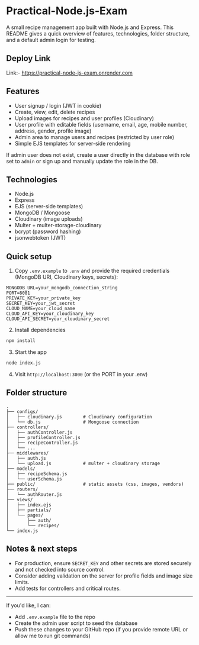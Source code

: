 # Practical-Node.js-Exam

A small recipe management app built with Node.js and Express. This README gives a quick overview of features, technologies, folder structure, and a default admin login for testing.

## Deploy Link

Link:- https://practical-node-js-exam.onrender.com

## Features

- User signup / login (JWT in cookie)
- Create, view, edit, delete recipes
- Upload images for recipes and user profiles (Cloudinary)
- User profile with editable fields (username, email, age, mobile number, address, gender, profile image)
- Admin area to manage users and recipes (restricted by user role)
- Simple EJS templates for server-side rendering


If admin user does not exist, create a user directly in the database with role set to `admin` or sign up and manually update the role in the DB.

## Technologies

- Node.js
- Express
- EJS (server-side templates)
- MongoDB / Mongoose
- Cloudinary (image uploads)
- Multer + multer-storage-cloudinary
- bcrypt (password hashing)
- jsonwebtoken (JWT)

## Quick setup

1. Copy `.env.example` to `.env` and provide the required credentials (MongoDB URI, Cloudinary keys, secrets):

```
MONGODB_URL=your_mongodb_connection_string
PORT=8081
PRIVATE_KEY=your_private_key
SECRET_KEY=your_jwt_secret
CLOUD_NAME=your_cloud_name
CLOUD_API_KEY=your_cloudinary_key
CLOUD_API_SECRET=your_cloudinary_secret
```

2. Install dependencies

```bash
npm install
```

3. Start the app

```bash
node index.js
```

4. Visit `http://localhost:3000` (or the PORT in your .env)

## Folder structure

```
.
├── configs/
│   ├── cloudinary.js        # Cloudinary configuration
│   └── db.js                # Mongoose connection
├── controllers/
│   ├── authController.js
│   ├── profileController.js
│   ├── recipeController.js
│   └── ...
├── middlewares/
│   ├── auth.js
│   └── upload.js            # multer + cloudinary storage
├── models/
│   ├── recipeSchema.js
│   └── userSchema.js
├── public/                  # static assets (css, images, vendors)
├── routers/
│   └── authRouter.js
├── views/
│   ├── index.ejs
│   ├── partials/
│   └── pages/
│       ├── auth/
│       └── recipes/
└── index.js
```

## Notes & next steps

- For production, ensure `SECRET_KEY` and other secrets are stored securely and not checked into source control.
- Consider adding validation on the server for profile fields and image size limits.
- Add tests for controllers and critical routes.

---

If you'd like, I can:
- Add `.env.example` file to the repo
- Create the admin user script to seed the database
- Push these changes to your GitHub repo (if you provide remote URL or allow me to run git commands)
